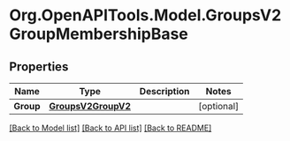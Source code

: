 # Org.OpenAPITools.Model.GroupsV2GroupMembershipBase

## Properties

Name | Type | Description | Notes
------------ | ------------- | ------------- | -------------
**Group** | [**GroupsV2GroupV2**](GroupsV2GroupV2.md) |  | [optional] 

[[Back to Model list]](../README.md#documentation-for-models) [[Back to API list]](../README.md#documentation-for-api-endpoints) [[Back to README]](../README.md)

